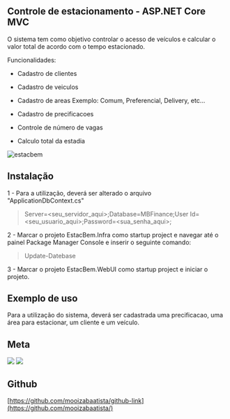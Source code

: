 ## Controle de estacionamento - ASP.NET Core MVC

O sistema tem como objetivo controlar o acesso de veículos 
e calcular o valor total de acordo com o tempo estacionado.

Funcionalidades:

- Cadastro de clientes

- Cadastro de veiculos

- Cadastro de areas
   Exemplo: Comum, Preferencial, Delivery, etc...

- Cadastro de precificacoes

- Controle de número de vagas

- Calculo total da estadia

![estacbem](https://user-images.githubusercontent.com/73617999/179529142-5d49a2a5-eb57-4d71-8563-20c2a40a93c0.png)

## Instalação

1 - Para a utilização, deverá ser alterado o arquivo "ApplicationDbContext.cs"

> Server=<seu_servidor_aqui>;Database=MBFinance;User Id=<seu_usuario_aqui>;Password=<sua_senha_aqui>;

2 - Marcar o projeto EstacBem.Infra como startup project e navegar até o painel Package Manager Console e inserir o seguinte comando: 

> Update-Datebase

3 - Marcar o projeto EstacBem.WebUI como startup project e iniciar o projeto.
## Exemplo de uso

Para a utilização do sistema, deverá ser cadastrada uma precificacao, uma área para estacionar,
um cliente e um veículo.

## Meta

<a href = "mailto:batistamz@gmail.com"><img src="https://img.shields.io/badge/-Gmail-%23333?style=for-the-badge&logo=gmail&logoColor=white" target="_blank"></a>
  <a href="https://www.linkedin.com/in/mois%C3%A9s-batista-da-silva-8496541bb/" target="_blank"><img src="https://img.shields.io/badge/-LinkedIn-%230077B5?style=for-the-badge&logo=linkedin&logoColor=white" target="_blank"></a>
 

## Github
[https://github.com/mooizabaatista/github-link](https://github.com/mooizabaatista/)
